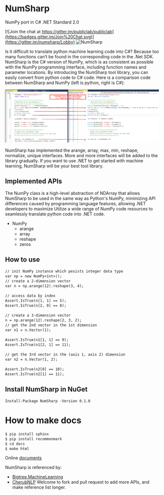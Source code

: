 # NumSharp

NumPy port in C# .NET Standard 2.0

[![Join the chat at https://gitter.im/publiclab/publiclab](https://badges.gitter.im/Join%20Chat.svg)](https://gitter.im/numsharp/Lobby)
![NumSharp](https://ci.appveyor.com/api/projects/status/bmaauxd9rx5lsq9i?svg=true)

Is it difficult to translate python machine learning code into C#? Because too many functions can’t be found in the corresponding code in the .Net SDK. NumSharp is the C# version of NumPy, which is as consistent as possible with the NumPy programming interface, including function names and parameter locations. By introducing the NumSharp tool library, you can easily convert from python code to C# code. Here is a comparison code between NumSharp and NumPy (left is python, right is C#):

![comparision](docs/_static/screenshots/python-csharp-comparision.png)

NumSharp has implemented the arange, array, max, min, reshape, normalize, unique interfaces. More and more interfaces will be added to the library gradually. If you want to use .NET to get started with machine learning, NumSharp will be your best tool library.

## Implemented APIs

The NumPy class is a high-level abstraction of NDArray that allows NumSharp to be used in the same way as Python's NumPy, minimizing API differences caused by programming language features, allowing .NET developers to maximize Utilize a wide range of NumPy code resources to seamlessly translate python code into .NET code.

* NumPy
  * arange
  * array
  * reshape
  * zeros

## How to use
```
// init NumPy instance which pesists integer data type
var np = new NumPy<int>();
// create a 2-dimension vector
var n = np.arange(12).reshape(3, 4);

// access data by index
Assert.IsTrue(n[1, 1] == 5);
Assert.IsTrue(n[2, 0] == 8);

// create a 3-dimension vector
n = np.arange(12).reshape(2, 3, 2);
// get the 2nd vector in the 1st dimension
var n1 = n.Vector(1);

Assert.IsTrue(n1[1, 1] == 9);
Assert.IsTrue(n1[2, 1] == 11);

// get the 3rd vector in the (axis 1, axis 2) dimension
var n2 = n.Vector(1, 2);

Assert.IsTrue(n2[0] == 10);
Assert.IsTrue(n2[1] == 11);

```

## Install NumSharp in NuGet
```
Install-Package NumSharp -Version 0.1.0
```

# How to make docs
```
$ pip install sphinx
$ pip install recommonmark
$ cd docs
$ make html
```
Online [documents](https://numsharp.readthedocs.io)

NumSharp is referenced by:
* [Bigtree.MachineLearning](https://github.com/Oceania2018/Bigtree.MachineLearning)
* [CherubNLP](https://github.com/Oceania2018/CherubNLP)
Welcome to fork and pull request to add more APIs, and make reference list longer.
